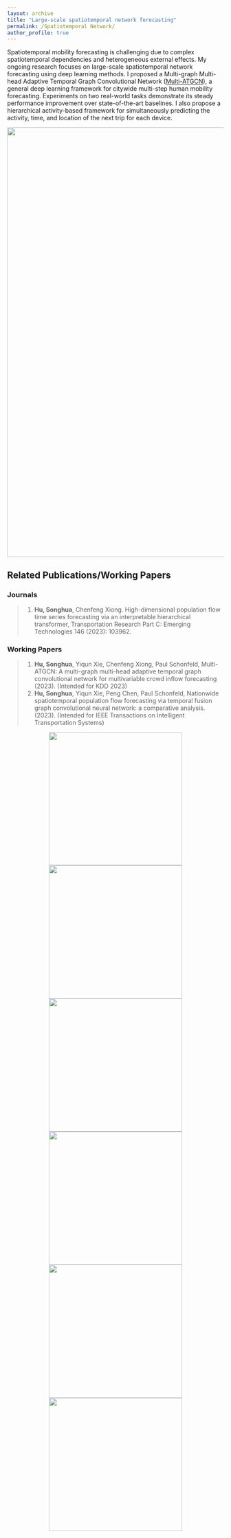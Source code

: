 ```yaml
---
layout: archive
title: "Large-scale spatiotemporal network forecasting"
permalink: /Spatiotemporal Network/
author_profile: true
---
```


Spatiotemporal mobility forecasting is challenging due to complex spatiotemporal dependencies and heterogeneous external
effects.
My ongoing research focuses on large-scale spatiotemporal network forecasting using deep learning methods.
I proposed a Multi-graph Multi-head Adaptive Temporal Graph Convolutional
Network ([Multi-ATGCN](https://github.com/SonghuaHu-UMD/MultiSTGraph)),
a general deep learning framework for citywide multi-step human mobility forecasting.
Experiments on two real-world tasks demonstrate its steady performance improvement over state-of-the-art baselines.
I also propose a hierarchical activity-based framework for simultaneously predicting the activity, time, and location of
the next trip for each device.

<img src="https://songhuahu-umd.github.io/images/FF2.png" width="1000"/>

## Related Publications/Working Papers

### Journals

> 1. **Hu, Songhua**, Chenfeng Xiong. High-dimensional population flow time series forecasting via an interpretable
     hierarchical transformer, Transportation Research Part C: Emerging Technologies 146 (2023): 103962.

### Working Papers

> 1. **Hu, Songhua**, Yiqun Xie, Chenfeng Xiong, Paul Schonfeld, Multi-ATGCN: A multi-graph multi-head adaptive temporal
     graph convolutional network for multivariable crowd inflow forecasting (2023). (Intended for KDD 2023)
> 2. **Hu, Songhua**, Yiqun Xie, Peng Chen, Paul Schonfeld, Nationwide spatiotemporal population flow forecasting via
     temporal fusion graph convolutional neural network: a comparative analysis. (2023). (Intended for IEEE Transactions
     on Intelligent Transportation Systems)


<p align="center">
<img src="https://songhuahu-umd.github.io/images/FF21.png" width="310" hspace="5" align="center"/>
<img src="https://songhuahu-umd.github.io/images/FF23.gif" width="310" hspace="5" align="center"/> 
<img src="https://songhuahu-umd.github.io/images/FF22.png" width="310" hspace="5" align="center"/>
<img src="https://songhuahu-umd.github.io/images/FF24.png" width="310" hspace="5" align="center"/>
<img src="https://songhuahu-umd.github.io/images/FF26.png" width="310" hspace="5" align="center"/> 
<img src="https://songhuahu-umd.github.io/images/FF25.png" width="310" hspace="5" align="center"/>
</p>